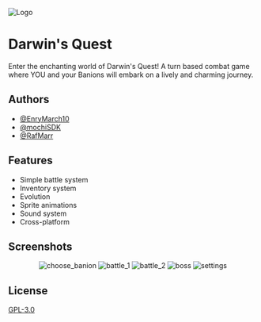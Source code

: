
![Logo](https://imgur.com/jJAbbxo.png)

# Darwin's Quest

Enter the enchanting world of Darwin's Quest! A turn based combat game where YOU and your Banions will embark on a lively and charming journey.



## Authors

- [@EnryMarch10](https://github.com/EnryMarch10)
- [@mochiSDK](https://github.com/mochiSDK)
- [@RafMarr](https://github.com/RafMarr)


## Features

- Simple battle system
- Inventory system
- Evolution
- Sprite animations
- Sound system
- Cross-platform


## Screenshots

<div style="text-align: center;">
    <img src="https://imgur.com/IvgHTSX.png" alt="choose_banion">
    <img src="https://imgur.com/7XfzQ8g.png" alt="battle_1">
    <img src="https://imgur.com/dgWvxP6.png" alt="battle_2">
    <img src="https://imgur.com/KGCv3b9.png" alt="boss">
    <img src="https://imgur.com/35ZGtu7.png" alt="settings">
</div>



## License

[GPL-3.0](https://choosealicense.com/licenses/gpl-3.0/)

